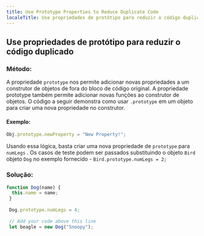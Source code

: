 ```yaml
---
title: Use Prototype Properties to Reduce Duplicate Code
localeTitle: Use propriedades de protótipo para reduzir o código duplicado
---
```

## Use propriedades de protótipo para reduzir o código duplicado

### Método:

A propriedade `prototype` nos permite adicionar novas propriedades a um construtor de objetos de fora do bloco de código original. A propriedade prototype também permite adicionar novas funções ao construtor de objetos. O código a seguir demonstra como usar `.prototype` em um objeto para criar uma nova propriedade no construtor.

#### Exemplo:

```javascript
Obj.prototype.newProperty = "New Property!"; 
```

Usando essa lógica, basta criar uma nova propriedade de `prototype` para `numLegs` . Os casos de teste podem ser passados ​​substituindo o objeto `Bird` objeto `Dog` no exemplo fornecido - `Bird.prototype.numLegs = 2;`

### Solução:

```javascript
function Dog(name) { 
  this.name = name; 
 } 
 
 Dog.prototype.numLegs = 4; 
 
 // Add your code above this line 
 let beagle = new Dog("Snoopy"); 

```